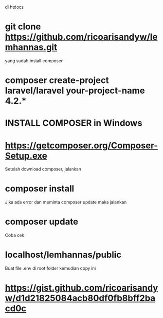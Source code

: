 di htdocs
# git clone https://github.com/ricoarisandyw/lemhannas.git
yang sudah install composer
# composer create-project laravel/laravel your-project-name 4.2.*

# INSTALL COMPOSER in Windows
# https://getcomposer.org/Composer-Setup.exe

Setelah download composer, jalankan
# composer install
Jika ada error dan meminta composer update maka jalankan
# composer update

Coba cek
# localhost/lemhannas/public

Buat file .env di root folder kemudian copy ini
# https://gist.github.com/ricoarisandyw/d1d21825084acb80df0fb8bff2bacd0c
